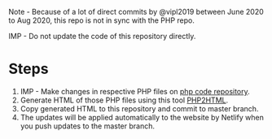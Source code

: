 Note - Because of a lot of direct commits by @vipl2019 between June 2020 to Aug 2020, this repo is not in sync with the PHP repo.

IMP - Do not update the code of this repository directly.

# Steps

1. IMP - Make changes in respective PHP files on [php code repository](https://github.com/kkcredible/kkcrediblephp).
2. Generate HTML of those PHP files using this tool [PHP2HTML](https://github.com/neurobin/php2html).
3. Copy generated HTML to this repository and commit to master branch.
4. The updates will be applied automatically to the website by Netlify when you push updates to the master branch.
